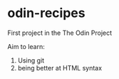 # odin-recipes
First project in the The Odin Project

Aim to learn:
1. Using git
2. being better at HTML syntax
